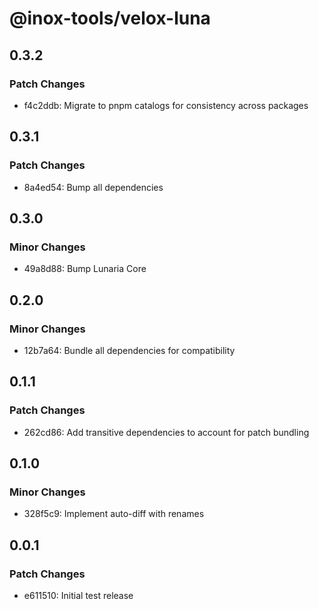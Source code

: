 # @inox-tools/velox-luna

## 0.3.2

### Patch Changes

- f4c2ddb: Migrate to pnpm catalogs for consistency across packages

## 0.3.1

### Patch Changes

- 8a4ed54: Bump all dependencies

## 0.3.0

### Minor Changes

- 49a8d88: Bump Lunaria Core

## 0.2.0

### Minor Changes

- 12b7a64: Bundle all dependencies for compatibility

## 0.1.1

### Patch Changes

- 262cd86: Add transitive dependencies to account for patch bundling

## 0.1.0

### Minor Changes

- 328f5c9: Implement auto-diff with renames

## 0.0.1

### Patch Changes

- e611510: Initial test release
